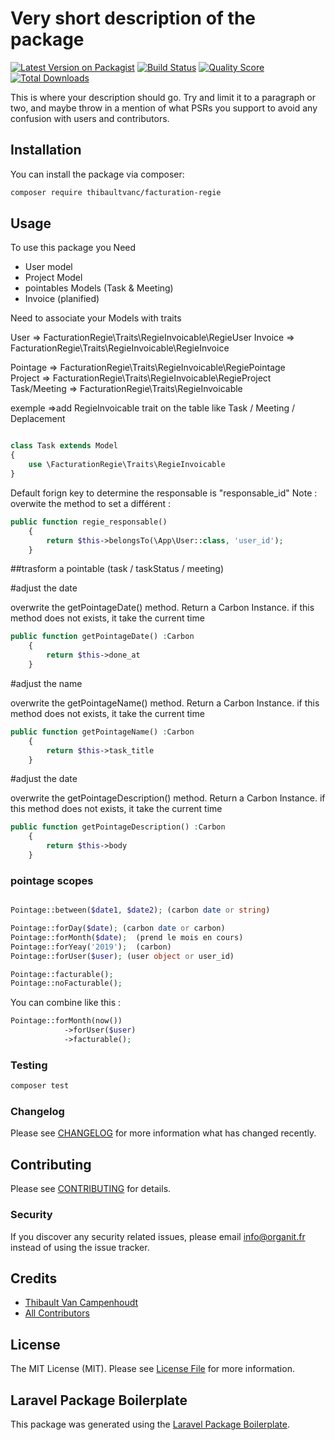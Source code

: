 # Very short description of the package

[![Latest Version on Packagist](https://img.shields.io/packagist/v/thibaultvanc/facturation-regie.svg?style=flat-square)](https://packagist.org/packages/thibaultvanc/facturation-regie)
[![Build Status](https://img.shields.io/travis/thibaultvanc/facturation-regie/master.svg?style=flat-square)](https://travis-ci.org/thibaultvanc/facturation-regie)
[![Quality Score](https://img.shields.io/scrutinizer/g/thibaultvanc/facturation-regie.svg?style=flat-square)](https://scrutinizer-ci.com/g/thibaultvanc/facturation-regie)
[![Total Downloads](https://img.shields.io/packagist/dt/thibaultvanc/facturation-regie.svg?style=flat-square)](https://packagist.org/packages/thibaultvanc/facturation-regie)

This is where your description should go. Try and limit it to a paragraph or two, and maybe throw in a mention of what PSRs you support to avoid any confusion with users and contributors.

## Installation

You can install the package via composer:

```bash
composer require thibaultvanc/facturation-regie
```

## Usage

To use this package you Need 
- User model
- Project Model
- pointables Models (Task & Meeting)
- Invoice (planified)


Need to associate your Models with traits

User    => FacturationRegie\Traits\RegieInvoicable\RegieUser 
Invoice => FacturationRegie\Traits\RegieInvoicable\RegieInvoice
<!-- Order   => FacturationRegie\Traits\RegieInvoicable\RegieOrder -->
Pointage  => FacturationRegie\Traits\RegieInvoicable\RegiePointage     
Project =>  FacturationRegie\Traits\RegieInvoicable\RegieProject
Task/Meeting => FacturationRegie\Traits\RegieInvoicable


exemple =>add RegieInvoicable trait on the table like Task / Meeting / Deplacement

``` php

class Task extends Model
{
    use \FacturationRegie\Traits\RegieInvoicable
}

```
Default forign key to determine the responsable is "responsable_id"
Note : overwite the method to set a différent : 

```php
public function regie_responsable()
    {
        return $this->belongsTo(\App\User::class, 'user_id');
    }
```



##trasform a pointable (task / taskStatus / meeting)


#adjust the date

overwrite the getPointageDate() method. Return a Carbon Instance. if this method does not exists, it take the current time
```php
public function getPointageDate() :Carbon
    {
        return $this->done_at
    }
```

#adjust the name

overwrite the getPointageName() method. Return a Carbon Instance. if this method does not exists, it take the current time
```php
public function getPointageName() :Carbon
    {
        return $this->task_title
    }
```


#adjust the date

overwrite the getPointageDescription() method. Return a Carbon Instance. if this method does not exists, it take the current time
```php
public function getPointageDescription() :Carbon
    {
        return $this->body
    }
```


### pointage scopes
```php

Pointage::between($date1, $date2); (carbon date or string)

Pointage::forDay($date); (carbon date or carbon)
Pointage::forMonth($date);  (prend le mois en cours)
Pointage::forYeay('2019');  (carbon)
Pointage::forUser($user); (user object or user_id) 

Pointage::facturable();
Pointage::noFacturable();

```

You can combine like this : 

```php
Pointage::forMonth(now())
            ->forUser($user)
            ->facturable();
```




### Testing

``` bash
composer test
```

### Changelog

Please see [CHANGELOG](CHANGELOG.md) for more information what has changed recently.

## Contributing

Please see [CONTRIBUTING](CONTRIBUTING.md) for details.

### Security

If you discover any security related issues, please email info@organit.fr instead of using the issue tracker.

## Credits

- [Thibault Van Campenhoudt](https://github.com/thibaultvanc)
- [All Contributors](../../contributors)

## License

The MIT License (MIT). Please see [License File](LICENSE.md) for more information.

## Laravel Package Boilerplate

This package was generated using the [Laravel Package Boilerplate](https://laravelpackageboilerplate.com).